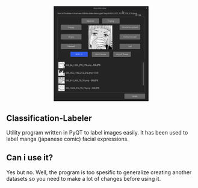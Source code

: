<div align="center">
  <img alt="labeler" width="50%" src="media/labeler.png"/>
</div>

## Classification-Labeler

Utility program written in PyQT to label images easily. It has been used to label manga (japanese comic) facial expressions.

## Can i use it? 

Yes but no. Well, the program is too spesific to generalize creating another datasets so you need to make a lot of changes before using it. 

